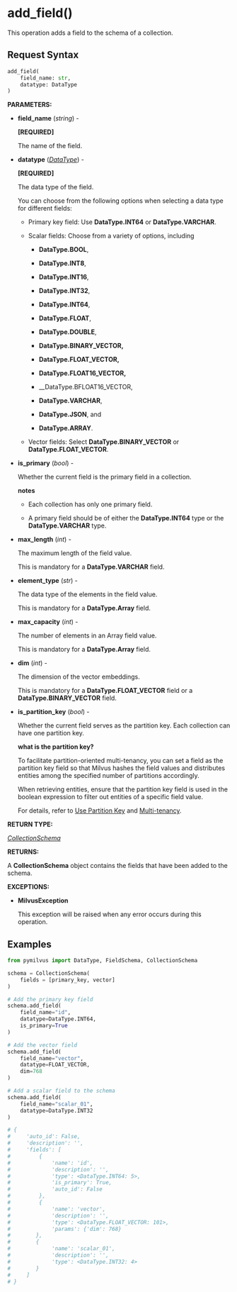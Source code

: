 
# add_field()

This operation adds a field to the schema of a collection.

## Request Syntax

```python
add_field(
    field_name: str,
    datatype: DataType
)
```

__PARAMETERS:__

- __field_name__ (_string_) - 

    __[REQUIRED]__

    The name of the field.

- __datatype__ (_[DataType](./Collections-DataType)_) - 

    __[REQUIRED]__

    The data type of the field.

    You can choose from the following options when selecting a data type for different fields:

    - Primary key field: Use __DataType.INT64__ or __DataType.VARCHAR__.

    - Scalar fields: Choose from a variety of options, including 

        - __DataType.BOOL__,

        - __DataType.INT8__,

        - __DataType.INT16__,

        - __DataType.INT32__,

        - __DataType.INT64__,

        - __DataType.FLOAT__,

        - __DataType.DOUBLE__,

        - __DataType.BINARY_VECTOR,__

        - __DataType.FLOAT_VECTOR,__

        - __DataType.FLOAT16_VECTOR,__

        - __DataType.BFLOAT16_VECTOR,

        - __DataType.VARCHAR__,

        - __DataType.JSON__, and

        - __DataType.ARRAY__.

    - Vector fields: Select __DataType.BINARY_VECTOR__ or __DataType.FLOAT_VECTOR__.

- __is_primary__ (_bool_) -

    Whether the current field is the primary field in a collection.

    <div class="admonition note">

    <p><b>notes</b></p>

    <ul>
    <li><p>Each collection has only one primary field.</p></li>
    <li><p>A primary field should be of either the <strong>DataType.INT64</strong> type or the <strong>DataType.VARCHAR</strong> type.</p></li>
    </ul>

    </div>

- __max_length__ (_int_) -

    The maximum length of the field value.

    This is mandatory for a __DataType.VARCHAR__ field.

- __element_type__ (_str_) -

    The data type of the elements in the field value.

    This is mandatory for a __DataType.Array__ field.

- __max_capacity__ (_int_) -

    The number of elements in an Array field value.

    This is mandatory for a __DataType.Array__ field.

- __dim__ (_int_) -

    The dimension of the vector embeddings.

    This is mandatory for a __DataType.FLOAT_VECTOR__ field or a __DataType.BINARY_VECTOR__ field.

- __is_partition_key__ (_bool_) -

    Whether the current field serves as the partition key. Each collection can have one partition key.

    <div class="admonition note">

    <p><b>what is the partition key?</b></p>

    <p>To facilitate partition-oriented multi-tenancy, you can set a field as the partition key field so that Milvus hashes the field values and distributes entities among the specified number of partitions accordingly.</p>
    <p>When retrieving entities, ensure that the partition key field is used in the boolean expression to filter out entities of a specific field value.</p>
    <p>For details, refer to <a href="https://milvus.io/docs/use-partition-key">Use Partition Key</a> and <a href="https://milvus.io/docs/multi_tenancy.md">Multi-tenancy</a>.</p>

    </div>

__RETURN TYPE:__

_[CollectionSchema](./PyMilvusLegacy-CollectionSchema)_

__RETURNS:__

A __CollectionSchema__ object contains the fields that have been added to the schema.

__EXCEPTIONS:__

- __MilvusException__

    This exception will be raised when any error occurs during this operation.

## Examples

```python
from pymilvus import DataType, FieldSchema, CollectionSchema

schema = CollectionSchema(
    fields = [primary_key, vector]
)

# Add the primary key field
schema.add_field(
    field_name="id",
    datatype=DataType.INT64,
    is_primary=True
)

# Add the vector field
schema.add_field(
    field_name="vector",
    datatype=FLOAT_VECTOR,
    dim=768
)

# Add a scalar field to the schema
schema.add_field(
    field_name="scalar_01",
    datatype=DataType.INT32
)

# {
#     'auto_id': False, 
#     'description': '', 
#     'fields': [
#         {
#             'name': 'id', 
#             'description': '', 
#             'type': <DataType.INT64: 5>, 
#             'is_primary': True, 
#             'auto_id': False
#         }, 
#         {
#             'name': 'vector', 
#             'description': '', 
#             'type': <DataType.FLOAT_VECTOR: 101>, 
#             'params': {'dim': 768}
#        }, 
#        {
#             'name': 'scalar_01', 
#             'description': '', 
#             'type': <DataType.INT32: 4>
#        }
#     ]
# }
```

